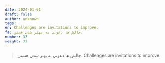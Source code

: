 ```yaml
---
date: 2024-01-01
draft: false
author: unknown
tags: 
en: Challenges are invitations to improve.
fa: چالش ها دعوتی به بهتر شدن هستن.
number: 33
weight: 33
---
```

> چالش ها دعوتی به بهتر شدن هستن.
> Challenges are invitations to improve.
